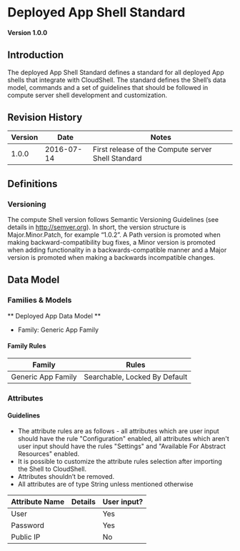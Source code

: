 # Deployed App Shell Standard

#### Version 1.0.0


## Introduction
The deployed App Shell Standard defines a standard for all deployed App shells that integrate with CloudShell. The standard defines the Shell’s data model, commands and a set of guidelines that should be followed in compute server shell development and customization.


## Revision History

Version | Date | Notes
--- | --- | ---
1.0.0 | 2016-07-14 | First release of the Compute server Shell Standard


## Definitions

### Versioning
The compute Shell version follows Semantic Versioning Guidelines (see details in http://semver.org). In short, the version structure is Major.Minor.Patch, for example “1.0.2”. A Path version is promoted when making backward-compatibility bug fixes, a Minor version is promoted when adding functionality in a backwards-compatible manner and a  Major version is promoted when making a backwards incompatible changes.

## Data Model
### Families & Models

** Deployed App Data Model **

- Family: Generic App Family

#### Family Rules

Family | Rules
--- | ---
Generic App Family | Searchable, Locked By Default

### Attributes
#### Guidelines
- The attribute rules are as follows - all attributes which are user input should have the rule "Configuration" enabled, all attributes which aren't user input should have the rules "Settings" and "Available For Abstract Resources" enabled.
- It is possible to customize the attribute rules selection after importing the Shell to CloudShell.
- Attributes shouldn’t be removed.
- All attributes are of type String unless mentioned otherwise

Attribute Name | Details | User input?
--- | --- | ---
User | | Yes
Password | | Yes
Public IP | | No
